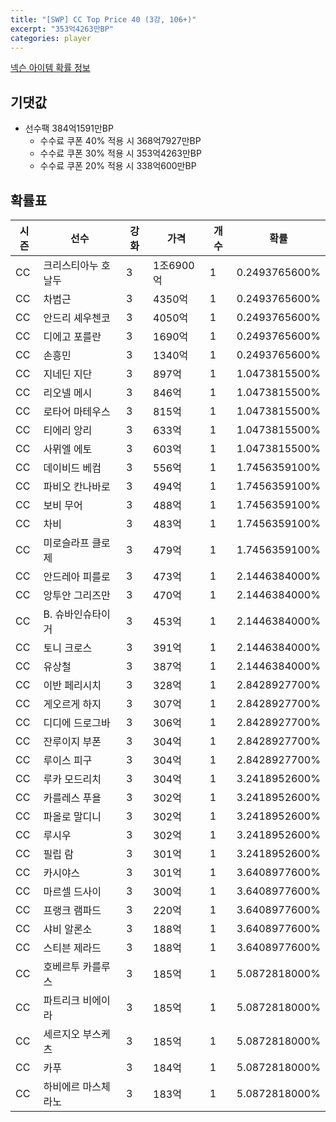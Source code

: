```yaml
---
title: "[SWP] CC Top Price 40 (3강, 106+)"
excerpt: "353억4263만BP"
categories: player
---
```

[넥슨 아이템 확률 정보](http://iteminfo.nexon.com/probability/fco?sn=7436)

## 기댓값
- 선수팩 384억1591만BP
  - 수수료 쿠폰 40% 적용 시 368억7927만BP
  - 수수료 쿠폰 30% 적용 시 353억4263만BP
  - 수수료 쿠폰 20% 적용 시 338억600만BP


## 확률표

|시즌|선수|강화|가격|개수|확률|
|---|---|---|---|---|---|
|CC|크리스티아누 호날두|3|1조6900억|1|0.2493765600%|
|CC|차범근|3|4350억|1|0.2493765600%|
|CC|안드리 셰우첸코|3|4050억|1|0.2493765600%|
|CC|디에고 포를란|3|1690억|1|0.2493765600%|
|CC|손흥민|3|1340억|1|0.2493765600%|
|CC|지네딘 지단|3|897억|1|1.0473815500%|
|CC|리오넬 메시|3|846억|1|1.0473815500%|
|CC|로타어 마테우스|3|815억|1|1.0473815500%|
|CC|티에리 앙리|3|633억|1|1.0473815500%|
|CC|사뮈엘 에토|3|603억|1|1.0473815500%|
|CC|데이비드 베컴|3|556억|1|1.7456359100%|
|CC|파비오 칸나바로|3|494억|1|1.7456359100%|
|CC|보비 무어|3|488억|1|1.7456359100%|
|CC|차비|3|483억|1|1.7456359100%|
|CC|미로슬라프 클로제|3|479억|1|1.7456359100%|
|CC|안드레아 피를로|3|473억|1|2.1446384000%|
|CC|앙투안 그리즈만|3|470억|1|2.1446384000%|
|CC|B. 슈바인슈타이거|3|453억|1|2.1446384000%|
|CC|토니 크로스|3|391억|1|2.1446384000%|
|CC|유상철|3|387억|1|2.1446384000%|
|CC|이반 페리시치|3|328억|1|2.8428927700%|
|CC|게오르게 하지|3|307억|1|2.8428927700%|
|CC|디디에 드로그바|3|306억|1|2.8428927700%|
|CC|잔루이지 부폰|3|304억|1|2.8428927700%|
|CC|루이스 피구|3|304억|1|2.8428927700%|
|CC|루카 모드리치|3|304억|1|3.2418952600%|
|CC|카를레스 푸욜|3|302억|1|3.2418952600%|
|CC|파올로 말디니|3|302억|1|3.2418952600%|
|CC|루시우|3|302억|1|3.2418952600%|
|CC|필립 람|3|301억|1|3.2418952600%|
|CC|카시야스|3|301억|1|3.6408977600%|
|CC|마르셀 드사이|3|300억|1|3.6408977600%|
|CC|프랭크 램파드|3|220억|1|3.6408977600%|
|CC|샤비 알론소|3|188억|1|3.6408977600%|
|CC|스티븐 제라드|3|188억|1|3.6408977600%|
|CC|호베르투 카를루스|3|185억|1|5.0872818000%|
|CC|파트리크 비에이라|3|185억|1|5.0872818000%|
|CC|세르지오 부스케츠|3|185억|1|5.0872818000%|
|CC|카푸|3|184억|1|5.0872818000%|
|CC|하비에르 마스체라노|3|183억|1|5.0872818000%|
